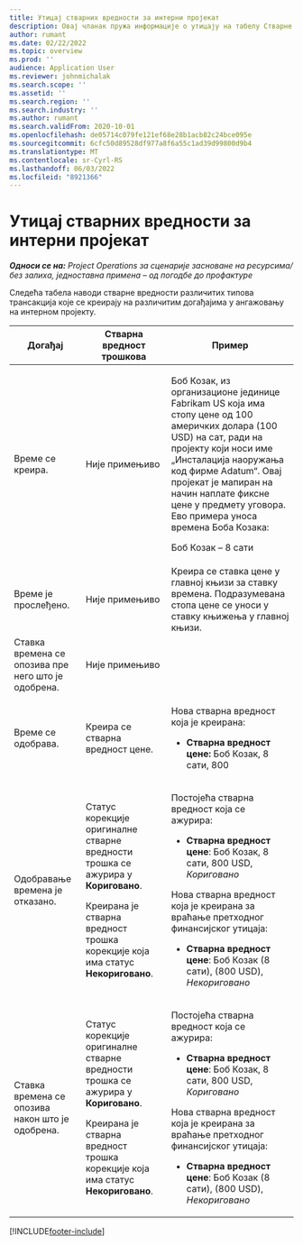 ```yaml
---
title: Утицај стварних вредности за интерни пројекат
description: Овај чланак пружа информације о утицају на табелу Стварне вредности на различите догађаје за интерни пројекат у услузи Microsoft Dynamics 365 Project Operations.
author: rumant
ms.date: 02/22/2022
ms.topic: overview
ms.prod: ''
audience: Application User
ms.reviewer: johnmichalak
ms.search.scope: ''
ms.assetid: ''
ms.search.region: ''
ms.search.industry: ''
ms.author: rumant
ms.search.validFrom: 2020-10-01
ms.openlocfilehash: de05714c079fe121ef68e28b1acb82c24bce095e
ms.sourcegitcommit: 6cfc50d89528df977a8f6a55c1ad39d99800d9b4
ms.translationtype: MT
ms.contentlocale: sr-Cyrl-RS
ms.lasthandoff: 06/03/2022
ms.locfileid: "8921366"
---
```

# <a name="actuals-impact-for-an-internal-project"></a>Утицај стварних вредности за интерни пројекат

_**Односи се на:** Project Operations за сценарије засноване на ресурсима/без залиха, једноставна примена – од погодбе до профактуре_

Следећа табела наводи стварне вредности различитих типова трансакција које се креирају на различитим догађајима у ангажовању на интерном пројекту.

| Догађај | Стварна вредност трошкова | Пример |
|---|---|---|
| Време се креира. | Није примењиво | <p>Боб Козак, из организационе јединице Fabrikam US која има стопу цене од 100 америчких долара (100 USD) на сат, ради на пројекту који носи име „Инсталација наоружања код фирме Adatum“. Овај пројекат је мапиран на начин наплате фиксне цене у предмету уговора. Ево примера уноса времена Боба Козака:</p><p>Боб Козак – 8 сати</p> |
| Време је прослеђено. | Није примењиво | Креира се ставка цене у главној књизи за ставку времена. Подразумевана стопа цене се уноси у ставку књижења у главној књизи. |
| Ставка времена се опозива пре него што је одобрена. | Није примењиво | |
| Време се одобрава. | Креира се стварна вредност цене. | <p>Нова стварна вредност која је креирана:</p><ul><li>**Стварна вредност цене:** Боб Козак, 8 сати, 800</li></ul> |
| Одобравање времена је отказано. | <p>Статус корекције оригиналне стварне вредности трошка се ажурира у **Кориговано**.</p><p>Креирана је стварна вредност трошка корекције која има статус **Некориговано**.</p> | <p>Постојећа стварна вредност која се ажурира:</p><ul><li>**Стварна вредност цене**: Боб Козак, 8 сати, 800 USD, *Кориговано*</li></ul><p>Нова стварна вредност која је креирана за враћање претходног финансијског утицаја:</p><ul><li>**Стварна вредност цене**: Боб Козак (8 сати), (800 USD), *Некориговано*</li></ul> |
| Ставка времена се опозива након што је одобрена. | <p>Статус корекције оригиналне стварне вредности трошка се ажурира у **Кориговано**.</p><p>Креирана је стварна вредност трошка корекције која има статус **Некориговано**.</p> | <p>Постојећа стварна вредност која се ажурира:</p><ul><li>**Стварна вредност цене**: Боб Козак, 8 сати, 800 USD, *Кориговано*</li></ul><p>Нова стварна вредност која је креирана за враћање претходног финансијског утицаја:</p><ul><li>**Стварна вредност цене**: Боб Козак (8 сати), (800 USD), *Некориговано*</li></ul> |

[!INCLUDE[footer-include](../includes/footer-banner.md)]
